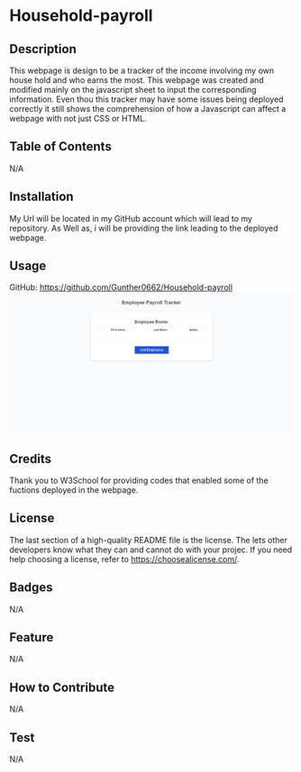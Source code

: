 # Household-payroll

## Description

This webpage is design to be a tracker of the income involving my own house hold and who earns the most. This webpage was created and modified mainly on the javascript sheet to input the corresponding information. Even thou this tracker may have some issues being deployed correctly it still shows the comprehension of how a Javascript can affect a webpage with not just CSS or HTML.

## Table of Contents

N/A

## Installation

My Url will be located in my GitHub account which will lead to my repository. As Well as, i will be providing the link leading to the deployed webpage.

## Usage

GitHub: https://github.com/Gunther0662/Household-payroll
![Emplyee Payroll Tracker](image.png)

## Credits

Thank you to W3School for providing codes that enabled some of the fuctions deployed in the webpage.

## License

The last section of a high-quality README file is the license. The lets other developers know what they can and cannot do with your projec. If you need help choosing a license, refer to https://choosealicense.com/. 

## Badges

N/A

## Feature

N/A

## How to Contribute

N/A

## Test

N/A
